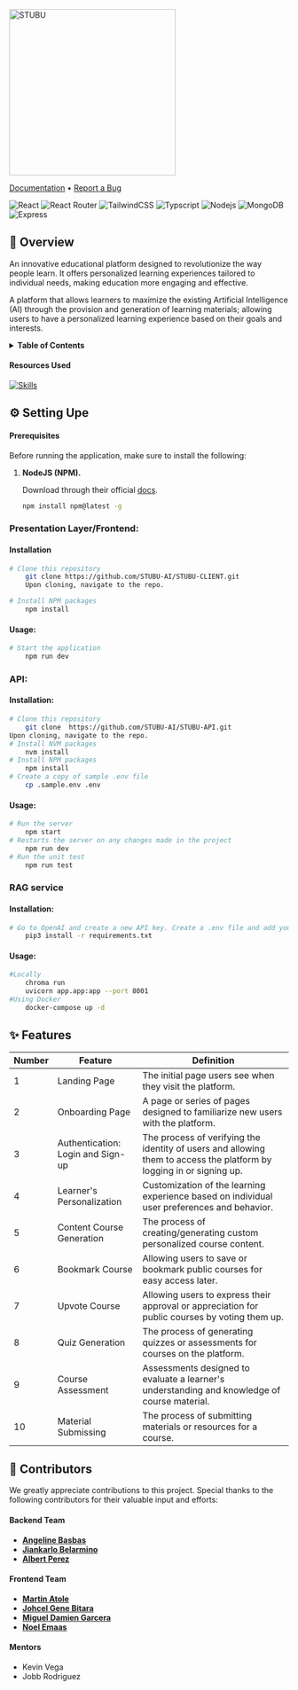 <img src="https://i.imgur.com/ILwAUY8.png" alt="STUBU" width="300" />

[Documentation]() • [Report a Bug](https://github.com/STUBU-AI/STUBU-CLIENT/issues)

![React](https://img.shields.io/badge/React-20232A?style=for-the-badge&logo=react&logoColor=61DAFB)
![React Router](https://img.shields.io/badge/React_Router-CA4245?style=for-the-badge&logo=react-router&logoColor=white)
![TailwindCSS](https://img.shields.io/badge/Tailwind_CSS-38B2AC?style=for-the-badge&logo=tailwind-css&logoColor=white)
![Typscript](https://img.shields.io/badge/TypeScript-007ACC?style=for-the-badge&logo=typescript&logoColor=white)
![Nodejs](https://img.shields.io/badge/Node.js-43853D?style=for-the-badge&logo=node.js&logoColor=white)
![MongoDB](https://img.shields.io/badge/MongoDB-4EA94B?style=for-the-badge&logo=mongodb&logoColor=white)
![Express](https://img.shields.io/badge/Express.js-404D59?style=for-the-badge)

## 📜 **Overview**
An innovative educational platform designed to revolutionize the way people learn. It offers personalized learning experiences tailored to individual needs, making education more engaging and effective.

A platform that allows learners to maximize the existing Artificial Intelligence (AI) through the provision and generation of learning materials; allowing users to have a personalized learning experience based on their goals and interests.

<details>
<summary><b>Table of Contents</b></summary>

1. [About the Project](#overview)

   - [Resources Used](#resources-used)

2. [Getting Started](#-getting-started)

   - [Prerequisites](#-prerequisites)
   - [Installation](#-installation-and-Usage)

3. [Features](#-features)

4. [Contributors](#-contributors)
</details>

####  **Resources Used**

[![Skills](https://skillicons.dev/icons?i=git,github,figma,vite,vscode)](https://skillicons.dev)


## ⚙ **Setting Upe**

#### Prerequisites

Before running the application, make sure to install the following:

1. **NodeJS (NPM).**

   Download through their official [docs](https://nodejs.org/en/download).

   ```bash
   npm install npm@latest -g
   ```
### Presentation Layer/Frontend:
#### Installation
```bash
# Clone this repository
	git clone https://github.com/STUBU-AI/STUBU-CLIENT.git
	Upon cloning, navigate to the repo.

# Install NPM packages
	npm install
 ```
#### Usage:
```bash
# Start the application
	npm run dev
 ```
### API:
#### Installation:
```bash
# Clone this repository
	git clone  https://github.com/STUBU-AI/STUBU-API.git
Upon cloning, navigate to the repo.
# Install NVM packages
	nvm install
# Install NPM packages
	npm install
# Create a copy of sample .env file
	cp .sample.env .env
 ```
#### Usage:
```bash
# Run the server
	npm start
# Restarts the server on any changes made in the project 
	npm run dev
# Run the unit test
	npm run test
```
### RAG service
#### Installation:
```bash
# Go to OpenAI and create a new API key. Create a .env file and add your OPENAI_API_KEY.
	pip3 install -r requirements.txt
```
#### Usage:
```bash
#Locally
	chroma run
	uvicorn app.app:app --port 8001
#Using Docker
	docker-compose up -d
```

## ✨ **Features**

| Number | Feature                      | Definition                                                             |
|--------|------------------------------|------------------------------------------------------------------------|
| 1      | Landing Page                 | The initial page users see when they visit the platform.               |
| 2      | Onboarding Page              | A page or series of pages designed to familiarize new users with the platform. |
| 3      | Authentication: Login and Sign-up | The process of verifying the identity of users and allowing them to access the platform by logging in or signing up. |
| 4      | Learner's Personalization    | Customization of the learning experience based on individual user preferences and behavior. |
| 5      | Content Course Generation    | The process of creating/generating custom personalized course content.  |
| 6      | Bookmark Course              | Allowing users to save or bookmark public courses for easy access later. |
| 7      | Upvote Course                | Allowing users to express their approval or appreciation for public courses by voting them up. |
| 8      | Quiz Generation              | The process of generating quizzes or assessments for courses on the platform. |
| 9      | Course Assessment            | Assessments designed to evaluate a learner's understanding and knowledge of course material. |
| 10     | Material Submissing          | The process of submitting materials or resources for a course.          |


## 💪 **Contributors**

We greatly appreciate contributions to this project. Special thanks to the following contributors for their valuable input and efforts:

#### **Backend Team**
- [**Angeline Basbas**](https://github.com/StrayMarimo)
- [**Jiankarlo Belarmino**](https://github.com/CSjianbel)
- [**Albert Perez**](https://github.com/bibookss)

#### **Frontend Team**
- [**Martin Atole**](https://github.com/CS-Martin)
- [**Johcel Gene Bitara**](https://github.com/genebit)
- [**Miguel Damien Garcera**](https://github.com/MD-Garcera)
- [**Noel Emaas**](https://github.com/NoelEmaas)

#### **Mentors**
- Kevin Vega
- Jobb Rodriguez
